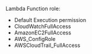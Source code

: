 Lambda Function role:
- Default Execution permission
- CloudWatchFullAccess
- AmazonEC2FullAccess
- AWS_ConfigRole
- AWSCloudTrail_FullAccess
